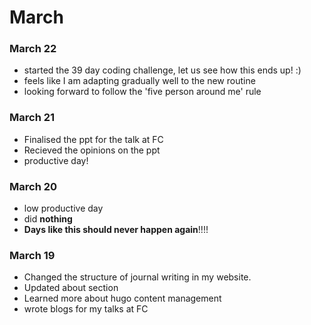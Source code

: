 # March


### March 22
* started the 39 day coding challenge, let us see how this ends up! :)
* feels like I am adapting gradually well to the new routine 
* looking forward to follow the 'five person around me' rule

### March 21
* Finalised the ppt for the talk at FC
* Recieved the opinions on the ppt
* productive day!
### March 20
* low productive day
* did **nothing** 
* **Days like this should never happen again**!!!!

### March 19
* Changed the structure of journal writing in my website.
* Updated about section
* Learned more about hugo content management
* wrote blogs for my talks at FC
